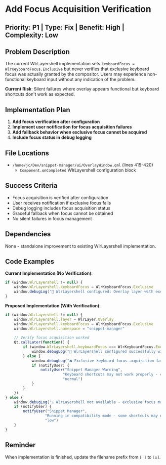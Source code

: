 # Add Focus Acquisition Verification

## Priority: P1 | Type: Fix | Benefit: High | Complexity: Low

## Problem Description

The current WlrLayershell implementation sets `keyboardFocus = WlrKeyboardFocus.Exclusive` but never verifies that exclusive keyboard focus was actually granted by the compositor. Users may experience non-functional keyboard input without any indication of the problem.

**Current Risk**: Silent failures where overlay appears functional but keyboard shortcuts don't work as expected.

## Implementation Plan

1. **Add focus verification after configuration**
2. **Implement user notification for focus acquisition failures**
3. **Add fallback behavior when exclusive focus cannot be acquired**
4. **Include focus status in debug logging**

## File Locations

- `/home/jc/Dev/snippet-manager/ui/OverlayWindow.qml` (lines 415-420)
  - `Component.onCompleted` WlrLayershell configuration block

## Success Criteria

- Focus acquisition is verified after configuration
- User receives notification if exclusive focus fails
- Debug logging includes focus acquisition status
- Graceful fallback when focus cannot be obtained
- No silent failures in focus management

## Dependencies

None - standalone improvement to existing WlrLayershell implementation.

## Code Examples

**Current Implementation (No Verification)**:
```qml
if (window.WlrLayershell != null) {
    window.WlrLayershell.keyboardFocus = WlrKeyboardFocus.Exclusive
    window.debugLog("🔧 WlrLayershell configured: Overlay layer with exclusive keyboard focus")
}
```

**Proposed Implementation (With Verification)**:
```qml
if (window.WlrLayershell != null) {
    window.WlrLayershell.layer = WlrLayer.Overlay
    window.WlrLayershell.keyboardFocus = WlrKeyboardFocus.Exclusive
    window.WlrLayershell.namespace = "snippet-manager"
    
    // Verify focus acquisition worked
    Qt.callLater(function() {
        if (window.WlrLayershell.keyboardFocus === WlrKeyboardFocus.Exclusive) {
            window.debugLog("🔧 WlrLayershell configured successfully with exclusive focus")
        } else {
            window.debugLog("❌ Exclusive keyboard focus acquisition failed")
            if (notifyUser) {
                notifyUser("Snippet Manager Warning", 
                          "Keyboard shortcuts may not work properly - compositor doesn't support exclusive focus", 
                          "normal")
            }
        }
    })
} else {
    window.debugLog("⚠️ WlrLayershell not available - exclusive focus may not work")
    if (notifyUser) {
        notifyUser("Snippet Manager", 
                  "Running in compatibility mode - some shortcuts may dismiss overlay", 
                  "low")
    }
}
```

## Reminder

When implementation is finished, update the filename prefix from `[ ]` to `[x]`.